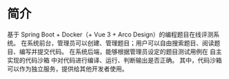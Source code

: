 # 简介
基于 Spring Boot + Docker（+ Vue 3 + Arco Design）的编程题目在线评测系统。
在系统前台，管理员可以创建、管理题目；用户可以自由搜索题目、阅读题目、编写并提交代码。
在系统后端，能够根据管理员设定的题目测试用例在 自主实现的代码沙箱 中对代码进行编译、运行、判断输出是否正确。
其中，代码沙箱可以作为独立服务，提供给其他开发者使用。
